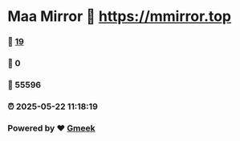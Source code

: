# Maa Mirror :link: https://mmirror.top 
### :page_facing_up: [19](https://mmirror.top/tag.html) 
### :speech_balloon: 0 
### :hibiscus: 55596 
### :alarm_clock: 2025-05-22 11:18:19 
### Powered by :heart: [Gmeek](https://github.com/Meekdai/Gmeek)
